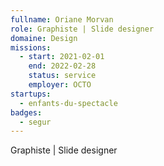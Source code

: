 ```yaml
---
fullname: Oriane Morvan
role: Graphiste | Slide designer 
domaine: Design
missions:
  - start: 2021-02-01
    end: 2022-02-28
    status: service
    employer: OCTO
startups:
  - enfants-du-spectacle
badges:
  - segur
---
```


Graphiste | Slide designer 
